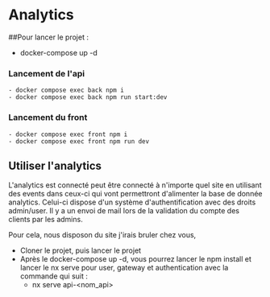 # Analytics

##Pour lancer le projet :

 - docker-compose up -d

###  Lancement de l'api
    - docker compose exec back npm i
    - docker compose exec back npm run start:dev

###  Lancement du front
    - docker compose exec front npm i
    - docker compose exec front npm run dev

## Utiliser l'analytics 

L'analytics est connecté peut être connecté à n'importe quel site en utilisant des events dans ceux-ci qui vont permettront d'alimenter la base de donnée analytics.
Celui-ci dispose d'un système d'authentification avec des droits admin/user.
Il y a un envoi de mail lors de la validation du compte des clients par les admins. 

Pour cela, nous disposon du site j'irais bruler chez vous,
  - Cloner le projet, puis lancer le projet
  - Après le docker-compose up -d, vous pourrez lancer le npm install et lancer le nx serve pour user, gateway et authentication avec la commande qui suit :
     - nx serve api-<nom_api>


